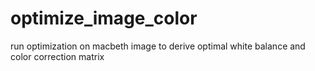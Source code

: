 # optimize_image_color
run optimization on macbeth image to derive optimal white balance and color correction matrix
